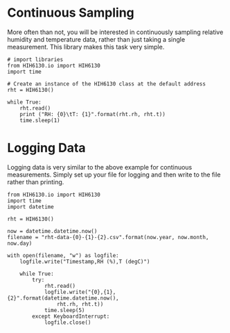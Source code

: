# Continuous Sampling

More often than not, you will be interested in continuously sampling relative humidity and temperature data, rather than just taking a single measurement. This library makes this task very simple. 

    # import libraries
    from HIH6130.io import HIH6130
    import time

    # Create an instance of the HIH6130 class at the default address
    rht = HIH6130()

    while True:
        rht.read()
        print ("RH: {0}\tT: {1}".format(rht.rh, rht.t))
        time.sleep(1)


# Logging Data

Logging data is very similar to the above example for continuous measurements. Simply set up your file for logging and then write to the file rather than printing.

    from HIH6130.io import HIH6130
    import time
    import datetime

    rht = HIH6130()

    now = datetime.datetime.now()
    filename = "rht-data-{0}-{1}-{2}.csv".format(now.year, now.month, now.day)

    with open(filename, "w") as logfile:
        logfile.write("Timestamp,RH (%),T (degC)")

        while True:
            try:
	            rht.read()
	            logfile.write("{0},{1},{2}".format(datetime.datetime.now(),
	             	rht.rh, rht.t))
	            time.sleep(5)
	        except KeyboardInterrupt:
	            logfile.close()
